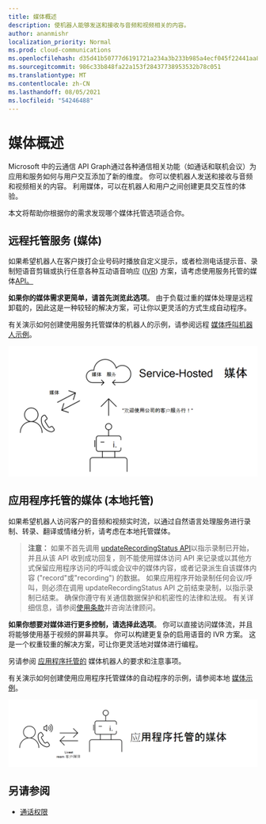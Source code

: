 ```yaml
---
title: 媒体概述
description: 使机器人能够发送和接收与音频和视频相关的内容。
author: ananmishr
localization_priority: Normal
ms.prod: cloud-communications
ms.openlocfilehash: d35d41b50777d6191721a234a3b233b985a4ecf045f22441aa8210bbd4eeafc7
ms.sourcegitcommit: 986c33b848fa22a153f28437738953532b78c051
ms.translationtype: MT
ms.contentlocale: zh-CN
ms.lasthandoff: 08/05/2021
ms.locfileid: "54246488"
---
```

# <a name="media-overview"></a>媒体概述

Microsoft 中的云通信 API Graph通过各种通信相关功能（如通话和联机会议）为应用和服务如何与用户交互添加了新的维度。 你可以使机器人发送和接收与音频和视频相关的内容。 利用媒体，可以在机器人和用户之间创建更具交互性的体验。

本文将帮助你根据你的需求发现哪个媒体托管选项适合你。

## <a name="service-hosted-media-remote-hosting"></a>远程托管服务 (媒体) 
如果希望机器人在客户拨打企业号码时播放自定义提示，或者检测电话提示音、录制短语音剪辑或执行任意各种互动语音响应 ([IVR](/graph/api/resources/calls-api-ivr-overview)) 方案，请考虑使用服务托管的媒体[API。](/graph/api/resources/communications-api-overview)

**如果你的媒体需求更简单，请首先浏览此选项**。 由于负载过重的媒体处理是远程卸载的，因此这是一种较轻的解决方案，可让你以更灵活的方式生成自动程序。

有关演示如何创建使用服务托管媒体的机器人的示例，请参阅远程 [媒体呼叫机器人示例](https://github.com/microsoftgraph/microsoft-graph-comms-samples/tree/master/Samples/BetaSamples/RemoteMediaSamples)。

![远程托管图](images/communications-remote-media.PNG)

## <a name="application-hosted-media-local-hosting"></a>应用程序托管的媒体 (本地托管) 
如果希望机器人访问客户的音频和视频实时流，以通过自然语言处理服务进行录制、转录、翻译或情绪分析，请考虑在本地托管媒体。

>**注意：** 如果不首先调用 [updateRecordingStatus API](/graph/api/call-updaterecordingstatus)以指示录制已开始，并且从该 API 收到成功回复，则不能使用媒体访问 API 来记录或以其他方式保留应用程序访问的呼叫或会议中的媒体内容，或者记录派生自该媒体内容 ("record"或"recording") 的数据。 如果应用程序开始录制任何会议/呼叫，则必须在调用 updateRecordingStatus API 之前结束录制，以指示录制已结束。 确保你遵守有关通信数据保护和机密性的法律和法规。 有关详细信息，请参阅[使用条款](/legal/microsoft-apis/terms-of-use)并咨询法律顾问。

**如果你想要对媒体进行更多控制，请选择此选项**。 你可以直接访问媒体流，并且将能够使用基于视频的屏幕共享。 你可以构建更复杂的启用语音的 IVR 方案。 这是一个权重较重的解决方案，可让你更灵活地对媒体进行编程。

另请参阅 [应用程序托管的](/microsoftteams/platform/concepts/calls-and-meetings/requirements-considerations-application-hosted-media-bots) 媒体机器人的要求和注意事项。

有关演示如何创建使用应用程序托管媒体的自动程序的示例，请参阅本地 [媒体示例](https://github.com/microsoftgraph/microsoft-graph-comms-samples/tree/master/Samples/V1.0Samples/LocalMediaSamples)。

![本地托管图](images/communications-local-media.PNG)

## <a name="see-also"></a>另请参阅

- [通话权限](./permissions-reference.md#calls-permissions)
